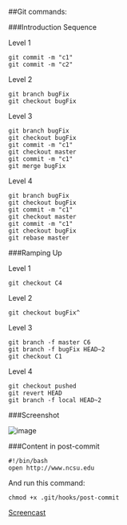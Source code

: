 ##Git commands:

###Introduction Sequence


Level 1

	git commit -m "c1"
	git commit -m "c2"
	
Level 2

	git branch bugFix
	git checkout bugFix
	
Level 3

	git branch bugFix
	git checkout bugFix
	git commit -m "c1"
	git checkout master
	git commit -m "c1"
	git merge bugFix
	
Level 4
	
	git branch bugFix
	git checkout bugFix
	git commit -m "c1"
	git checkout master
	git commit -m "c1"
	git checkout bugFix
	git rebase master
	
###Ramping Up

Level 1
	
	git checkout C4
	
Level 2
	
	git checkout bugFix^
	
Level 3
	
	git branch -f master C6
	git branch -f bugFix HEAD~2
	git checkout C1
	
Level 4

	git checkout pushed
	git revert HEAD
	git branch -f local HEAD~2
###Screenshot

![image](https://github.ncsu.edu/raw/kgong/DevOps-HW/master/Screenshot%202015-09-08%2019.43.18.png?token=AAALM1qYkpEf7T3u6N9S3fFBxhk19cv8ks5V-LbswA%3D%3D)

###Content in post-commit

	#!/bin/bash
	open http://www.ncsu.edu

And run this command:

	chmod +x .git/hooks/post-commit
	
[Screencast](https://drive.google.com/a/ncsu.edu/file/d/0B87f7178bIHnaXJKems5Wm5KT3M/view?usp=sharing)


